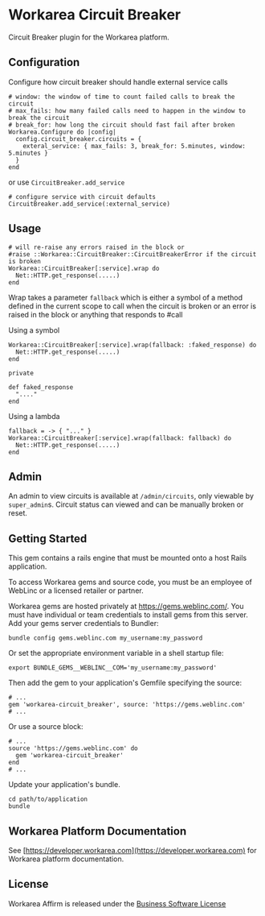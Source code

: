 Workarea Circuit Breaker
================================================================================

Circuit Breaker plugin for the Workarea platform.

## Configuration

Configure how circuit breaker should handle external service calls

    # window: the window of time to count failed calls to break the circuit
    # max_fails: how many failed calls need to happen in the window to break the circuit
    # break_for: how long the circuit should fast fail after broken
    Workarea.Configure do |config|
      config.circuit_breaker.circuits = {
        exteral_service: { max_fails: 3, break_for: 5.minutes, window: 5.minutes }
      }
    end

or use `CircuitBreaker.add_service`

    # configure service with circuit defaults
    CircuitBreaker.add_service(:external_service)

## Usage

    # will re-raise any errors raised in the block or
    #raise ::Workarea::CircuitBreaker::CircuitBreakerError if the circuit is broken
    Workarea::CircuitBreaker[:service].wrap do
      Net::HTTP.get_response(.....)
    end

Wrap takes a parameter `fallback` which is either a symbol of a method defined in
the current scope to call when the circuit is broken or an error is raised in the block
or anything that responds to #call

Using a symbol

    Workarea::CircuitBreaker[:service].wrap(fallback: :faked_response) do
      Net::HTTP.get_response(.....)
    end

    private

    def faked_response
      "...."
    end

Using a lambda

    fallback = -> { "..." }
    Workarea::CircuitBreaker[:service].wrap(fallback: fallback) do
      Net::HTTP.get_response(.....)
    end

## Admin

An admin to view circuits is available at `/admin/circuits`, only viewable by
`super_admin`s.  Circuit status can viewed and can be manually broken or reset.

Getting Started
--------------------------------------------------------------------------------

This gem contains a rails engine that must be mounted onto a host Rails application.

To access Workarea gems and source code, you must be an employee of WebLinc or a licensed retailer or partner.

Workarea gems are hosted privately at https://gems.weblinc.com/.
You must have individual or team credentials to install gems from this server. Add your gems server credentials to Bundler:

    bundle config gems.weblinc.com my_username:my_password

Or set the appropriate environment variable in a shell startup file:

    export BUNDLE_GEMS__WEBLINC__COM='my_username:my_password'

Then add the gem to your application's Gemfile specifying the source:

    # ...
    gem 'workarea-circuit_breaker', source: 'https://gems.weblinc.com'
    # ...

Or use a source block:

    # ...
    source 'https://gems.weblinc.com' do
      gem 'workarea-circuit_breaker'
    end
    # ...

Update your application's bundle.

    cd path/to/application
    bundle

Workarea Platform Documentation
--------------------------------------------------------------------------------

See [https://developer.workarea.com](https://developer.workarea.com) for Workarea platform documentation.

License
--------------------------------------------------------------------------------

Workarea Affirm is released under the [Business Software License](LICENSE)
